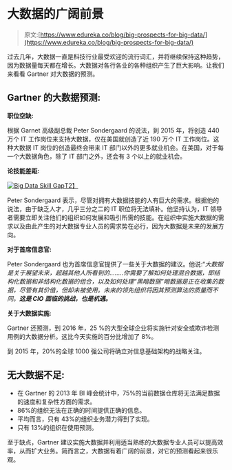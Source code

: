 # 大数据的广阔前景

> 原文:[https://www.edureka.co/blog/big-prospects-for-big-data/](https://www.edureka.co/blog/big-prospects-for-big-data/)

过去几年，大数据一直是科技行业最受欢迎的流行词汇，并将继续保持这种趋势，因为数据量每天都在增长。大数据对各行各业的各种组织产生了巨大影响。让我们来看看 Gartner 对大数据的预测。

## **Gartner 的大数据预测:**

**职位空缺:**

根据 Garnet 高级副总裁 Peter Sondergaard 的说法，到 2015 年，将创造 440 万个 IT 工作岗位来支持大数据，仅在美国就创造了近 190 万个 IT 工作岗位。这种大数据 IT 岗位的创造最终会带来 IT 部门以外的更多就业机会。在美国，对于每一个大数据角色，除了 IT 部门之外，还会有 3 个以上的就业机会。

**论技能差距:**

[![Big Data Skill Gap](../Images/a895cbda7db0f3a4db363feab3e4054e.png "Big Data Skill Gap")T2】](https://www.edureka.co/blog/wp-content/uploads/2014/05/Big-DAta-skill-gap2.png)

Peter Sondergaard 表示，尽管对拥有大数据技能的人有巨大的需求。根据他的说法，由于缺乏人才，几乎三分之二的 IT 职位将无法填补。他坚持认为，IT 领导者需要立即关注他们的组织如何发展和吸引所需的技能。在组织中实施大数据的需求以及由此产生的对大数据专业人员的需求势在必行，因为大数据是未来的发展方向。

**对于首席信息官:**

Peter Sondergaard 也为首席信息官提供了一些关于大数据的建议。他说:“*大数据是关于展望未来，超越其他人所看到的……..你需要了解如何处理混合数据，即结构化数据和非结构化数据的组合，以及如何处理“黑暗数据”暗数据是正在收集的数据，尽管有其价值，但却未被使用。未来的领先组织将因其预测算法的质量而不同。**这是 CIO 面临的挑战，也是机遇。***

**关于大数据实施:**

Gartner 还预测，到 2016 年，25 %的大型全球企业将实施针对安全或欺诈检测用例的大数据分析。这比今天实施的百分比增加了 8%。

到 2015 年，20%的全球 1000 强公司将确立对信息基础架构的战略关注。

## **无大数据不足:**

*   在 Gartner 的 2013 年 BI 峰会统计中，75%的当前数据仓库将无法满足数据的速度和复杂性方面的需求。
*   86%的组织无法在正确的时间提供正确的信息。
*   平均而言，只有 43%的组织业务潜力得到了实现。
*   只有 13%的组织在使用预测。

至于缺点，Gartner 建议实施大数据并利用适当熟练的大数据专业人员可以提高效率，从而扩大业务。简而言之，大数据有着广阔的前景，对它的预测看起来很乐观。
